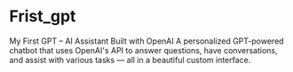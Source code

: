 # Frist_gpt
 My First GPT – AI Assistant Built with OpenAI A personalized GPT-powered chatbot that uses OpenAI's API to answer questions, have conversations, and assist with various tasks — all in a beautiful custom interface.
